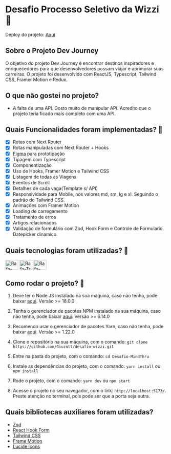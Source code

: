 # Desafio Processo Seletivo da Wizzi 🚀

Deploy do projeto: [Aqui](https://desafio-wizzi-phi.vercel.app/)

## Sobre o Projeto Dev Journey

O objetivo do projeto Dev Journey é encontrar destinos inspiradores e enriquecedores para que desenvolvedores possam viajar e aprimorar suas carreiras. O projeto foi desenvolvido com ReactJS, Typescript, Tailwind CSS, Framer Motion e Redux.

## O que não gostei no projeto?

- A falta de uma API. Gosto muito de manipular API. Acredito que o projeto teria ficado mais completo com uma API.

## Quais Funcionalidades foram implementadas? 🤔

- [x] Rotas com Next Router
- [x] Rotas manipuladas com Next Router + Hooks
- [x] [Figma](https://www.figma.com/file/mlEB1rRj9ybRyGR13wgVo6/Untitled?type=design&node-id=0%3A1&mode=design&t=7ozFnA90NhiO7JYF-1) para prototipação
- [x] Tipagem com Typescript
- [x] Componentização
- [x] Uso de Hooks, Framer Motion e Tailwind CSS
- [x] Listagem de todas as Viagens
- [x] Eventos de Scroll
- [x] Detalhes de cada vaga(Template s/ API)
- [x] Responsividade para Mobile, nos valores md, sm, lg e xl. Seguindo o padrão do Tailwind CSS.
- [x] Animações com Framer Motion
- [x] Loading de carregamento
- [x] Tratamento de erros
- [x] Artigos relacionados
- [x] Validação de formulário com Zod, Hook Form e Controle de Formulario. Datepicker dinamico.

## Quais tecnologias foram utilizadas? 🤔

<img  align="center" alt="Rafa-React" height="30" width="40" src="https://cdn.jsdelivr.net/gh/devicons/devicon/icons/react/react-original.svg">




<img  align="center" alt="Rafa-Ts" height="30" width="40" src="https://cdn.jsdelivr.net/gh/devicons/devicon/icons/typescript/typescript-original.svg">
    <!-- tailwind -->
<img  align="center" alt="Rafa-Tailwind" height="30" width="40" src="https://cdn.jsdelivr.net/gh/devicons/devicon/icons/tailwindcss/tailwindcss-plain.svg">
 <!-- framer-motion -->

## Como rodar o projeto? 🚀

1. Deve ter o Node.JS instalado na sua máquina, caso não tenha, pode baixar [aqui](https://nodejs.org/en/). Versão >= 18.0.0

2. Tenha o gerenciador de pacotes NPM instalado na sua máquina, caso não tenha, pode baixar [aqui](https://www.npmjs.com/get-npm). Versão >= 6.14.0

3. Recomendo usar o gerenciador de pacotes Yarn, caso não tenha, pode baixar [aqui](https://classic.yarnpkg.com/en/docs/install/#windows-stable). Versão >= 1.22.0

4. Clone o repositório na sua máquina, com o comando: `git clone https://github.com/Giuzntt/desafio-wizzi.git`

5. Entre na pasta do projeto, com o comando: `cd Desafio-MindThru`

6. Instale as dependências do projeto, com o comando: `yarn install` ou `npm install`

7. Rode o projeto, com o comando: `yarn dev` ou `npm start`

8. Acesse o projeto no seu navegador, com o link: `http://localhost:5173/`. Preste atenção no terminal, pois pode ser que a porta seja outra.

## Quais bibliotecas auxiliares foram utilizadas?

- [Zod](https://zod.dev/)
- [React Hook Form](https://react-hook-form.com/)
- [Tailwind CSS](https://tailwindcss.com/)
- [Frame Motion](https://www.framer.com/motion/)
- [Lucide Icons](https://lucide.dev/)
